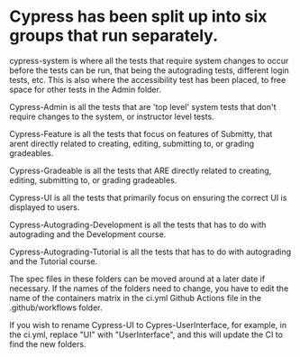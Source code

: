 # Cypress has been split up into six groups that run separately.

cypress-system is where all the tests that require system changes to occur before the tests can be run, that being the autograding tests, different login tests, etc.
This is also where the accessibility test has been placed, to free space for other tests in the Admin folder.

Cypress-Admin is all the tests that are 'top level' system tests that don't require changes to the system, or instructor level tests.

Cypress-Feature is all the tests that focus on features of Submitty, that arent directly related to creating, editing, submitting to, or grading gradeables. 

Cypress-Gradeable is all the tests that ARE directly related to creating, editing, submitting to, or grading gradeables. 

Cypress-UI is all the tests that primarily focus on ensuring the correct UI is displayed to users.

Cypress-Autograding-Development is all the tests that has to do with autograding and the Development course.

Cypress-Autograding-Tutorial is all the tests that has to do with autograding and the Tutorial course.

The spec files in these folders can be moved around at a later date if necessary. If the names of the folders need to change, you have to edit the name of the containers matrix in the ci.yml Github Actions file in the .github/workflows folder. 

If you wish to rename Cypress-UI to Cypres-UserInterface, for example, in the ci.yml, replace "UI" with "UserInterface", and this will update the CI to find the new folders. 